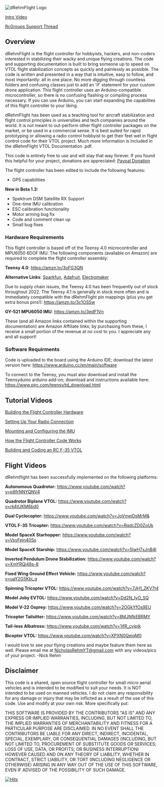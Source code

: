 ![dRehmFlight Logo](https://github.com/nickrehm/dRehmFlight/blob/master/dRehmFlight%20Logo.png)

[Intro Video](https://www.youtube.com/watch?v=tlD0C5CrWcA&lc=Ugx6m02xjHk8QH19vd94AaABAg)

[RcGroups Support Thread](https://www.rcgroups.com/forums/showthread.php?3706571-dRehmFlight-VTOL-Teensy-Flight-Controller-and-Stabilization)

## Overview

dRehmFlight is the flight controller for hobbyists, hackers, and non-coders interested in stabilizing their wacky and unique flying creations. The code and supporting documentation is built to bring someone up to speed on VTOL flight stabilization concepts as quickly and painlessly as possible. The code is written and presented in a way that is intuitive, easy to follow, and most importantly: all in one place. No more digging through countless folders and confusing classes just to add an 'if' statement for your custom drone application. This flight controller uses an Arduino-compatible microcontroller, so there is no confusing flashing or compiling process necessary. If you can use Arduino, you can start expanding the capabilites of this flight controller to your liking.

dRehmFlight has been used as a teaching tool for aircraft stabilization and flight control principles in universities and tech companies around the world. It is not meant to out-perform other flight controller packages on the market, or be used in a commercial sense. It is best suited for rapid prototyping or allowing a radio control hobbyist to get their feet wet in flight control code for their VTOL project. Much more information is included in the dRehmFlight VTOL Documentation .pdf.

This code is entirely free to use and will stay that way forever. If you found this helpful for your project, donations are appreciated: [Paypal Donation](https://www.paypal.me/NicholasRehm)

The flight controller has been edited to include the following features:

 - GPS capabilities


**New in Beta 1.3:**

- Spektrum DSM Satellite RX Support
- One-time IMU calibration
- ESC calibration functionality
- Motor arming bug fix
- Code and comment clean up
- Small bug fixes


### Hardware Requirements
This flight controller is based off of the Teensy 4.0 microcontroller and MPU6050 6DOF IMU. The following components (available on Amazon) are required to complete the flight controller assembly:


**Teensy 4.0**: https://amzn.to/3oFG3QN

**Alternative Links**: [Sparkfun](https://www.sparkfun.com/products/15583), [Adafruit](https://www.adafruit.com/product/4323), [Electromaker](https://www.electromaker.io/shop/product/teensy-40?gclid=Cj0KCQjwxIOXBhCrARIsAL1QFCYcZsU4tRXVgeqfOOJyg_zPV2MXTeJM2QwJ6zafMTsCb6MjWthk7r8aAn6hEALw_wcB)

Due to supply chain issues, the Teensy 4.0 has been frequently out of stock throughout 2022. The Teensy 4.1 is generally in stock more often and is immediately compatible with the dRehmFlight pin mappings (plus you get extra bonus pins!): https://amzn.to/3c1OSSw


**GY-521 MPU6050 IMU**: https://amzn.to/3edF1Vn

These (and all Amazon links contained within the supporting documentation) are Amazon Affiliate links; by purchasing from these, I receive a small portion of the revenue at no cost to you. I appreciate any and all support!

### Software Requirments
Code is uploaded to the board using the Arduino IDE; download the latest version here: https://www.arduino.cc/en/main/software

To connect to the Teensy, you must also download and install the Teensyduino arduino add-on; download and instructions available here: https://www.pjrc.com/teensy/td_download.html


## Tutorial Videos
[Building the Flight Controller Hardware](https://www.youtube.com/watch?v=EBXBEB-Xv7w&)

[Setting Up Your Radio Connection](https://www.youtube.com/watch?v=Wdc1o6eSsMo)

[Mounting and Configuring the IMU](https://www.youtube.com/watch?v=pi4PiBFPt70)

[How the Flight Controller Code Works](https://www.youtube.com/watch?v=_n5GBudUf5Q&lc=UgwvXX18w7FtJH1ClLl4AaABAg)

[Building and Coding an RC F-35 VTOL](https://www.youtube.com/watch?v=RqdcZD0ZoUk)

## Flight Videos
dRehmflight has been successfully implemented on the following platforms:

**Autonomous Quadrotor:** https://www.youtube.com/watch?v=p8frNNYQNV4

**Quadrotor Biplane VTOL:** https://www.youtube.com/watch?v=rk4tUKM6bd0

**Dual Cyclocopter:** https://www.youtube.com/watch?v=JoVmejDsMrM&

**VTOL F-35 Tricopter:** https://www.youtube.com/watch?v=RqdcZD0ZoUk

**Model SpaceX Starhopper:** https://www.youtube.com/watch?v=VsyFejn40Ss

**Model SpaceX Starship:** https://www.youtube.com/watch?v=5lwH7xJnB4I

**Inverted Pendulum Drone Stabilization:** https://www.youtube.com/watch?v=XmYRQi48s-8

**Fixed Wing Ground Effect Vehicle:** https://www.youtube.com/watch?v=uaY2G5Kbj_g

**Spinning Tricopter VTOL:** https://www.youtube.com/watch?v=7JH1_ZKV7t4

**Model Joby EVTOL:** https://www.youtube.com/watch?v=Dd2N_lyO_SQ

**Model V-22 Osprey:** https://www.youtube.com/watch?v=2OGkYfOs9EU

**Tricopter Tailsitter:** https://www.youtube.com/watch?v=8MJNfkEBRMY

**Tail-less Albatross:** https://www.youtube.com/watch?v=1ifR_cvjpjk

**Bicopter VTOL:** https://www.youtube.com/watch?v=XPXN0QejqM0


I would love to see your flying creations and maybe feature them here as well. Please email me at NicholasRehmYT@gmail.com with any videos/pics of your project. -Nick Rehm


## Disclaimer
This code is a shared, open source flight controller for small micro aerial vehicles and is intended to be modified to suit your needs. It is NOT intended to be used on manned vehicles. I do not claim any responsibility for any damage or injury that may be inflicted as a result of the use of this code. Use and modify at your own risk. More specifically put:

THIS SOFTWARE IS PROVIDED BY THE CONTRIBUTORS "AS IS" AND ANY EXPRESS OR IMPLIED WARRANTIES, INCLUDING, BUT NOT LIMITED TO, THE IMPLIED WARRANTIES OF MERCHANTABILITY AND FITNESS FOR A PARTICULAR PURPOSE ARE DISCLAIMED. IN NO EVENT SHALL THE CONTRIBUTORS BE LIABLE FOR ANY DIRECT, INDIRECT, INCIDENTAL, SPECIAL, EXEMPLARY, OR CONSEQUENTIAL DAMAGES (INCLUDING, BUT NOT LIMITED TO, PROCUREMENT OF SUBSTITUTE GOODS OR SERVICES; LOSS OF USE, DATA, OR PROFITS; OR BUSINESS INTERRUPTION) HOWEVER CAUSED AND ON ANY THEORY OF LIABILITY, WHETHER IN CONTRACT, STRICT LIABILITY, OR TORT (INCLUDING NEGLIGENCE OR OTHERWISE) ARISING IN ANY WAY OUT OF THE USE OF THIS SOFTWARE, EVEN IF ADVISED OF THE POSSIBILITY OF SUCH DAMAGE.

[![Hits](https://hits.seeyoufarm.com/api/count/incr/badge.svg?url=https%3A%2F%2Fgithub.com%2Fnickrehm%2FdRehmFlight&count_bg=%23E30F0F&title_bg=%23555555&icon=&icon_color=%23E7E7E7&title=hits&edge_flat=false)](https://hits.seeyoufarm.com)

